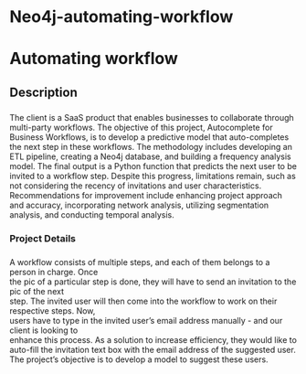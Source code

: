 # Neo4j-automating-workflow
<h1 align="left">Automating workflow</h1>

###

<h2 align="left">Description</h2>

###

<p align="left">The client is a SaaS product that enables businesses to collaborate through multi-party workflows. The objective of this project,  Autocomplete for Business Workflows, is to develop a predictive model that auto-completes the next step in these workflows. The methodology includes developing an ETL pipeline, creating a Neo4j database, and building a frequency analysis model. The final output is a Python function that predicts the next user to be invited to a workflow step. Despite this progress, limitations remain, such as not considering the recency of invitations and user characteristics. Recommendations for improvement include enhancing project approach and accuracy, incorporating network analysis, utilizing segmentation analysis, and conducting temporal analysis.</p>

###

<h3 align="left">Project Details</h3>

###

<p align="left">A workflow consists of multiple steps, and each of them belongs to a person in charge. Once<br>the pic of a particular step is done, they will have to send an invitation to the pic of the next<br>step. The invited user will then come into the workflow to work on their respective steps. Now,<br>users have to type in the invited user’s email address manually - and our client is looking to<br>enhance this process. As a solution to increase efficiency, they would like to auto-fill the invitation text box with the email address of the suggested user. The project’s objective is to develop a model to suggest these users.</p>

###
